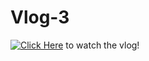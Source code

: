 # Vlog-3
[![Click Here](https://youtu.be/1W37uJiL8r4/0.jpg)](https://youtu.be/1W37uJiL8r4) to watch the vlog!
